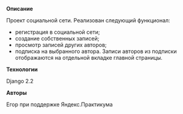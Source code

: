 **Описание**

Проект социальной сети. Реализован следующий функционал:
- регистрация в социальной сети;
- создание собственных записей;
- просмотр записей других авторов;
- подписка на выбранного автора.
Записи авторов из подписки отображаются на отдельной вкладке главной страницы.

**Технологии**

Django 2.2

**Авторы**

Егор при поддержке Яндекс.Практикума
